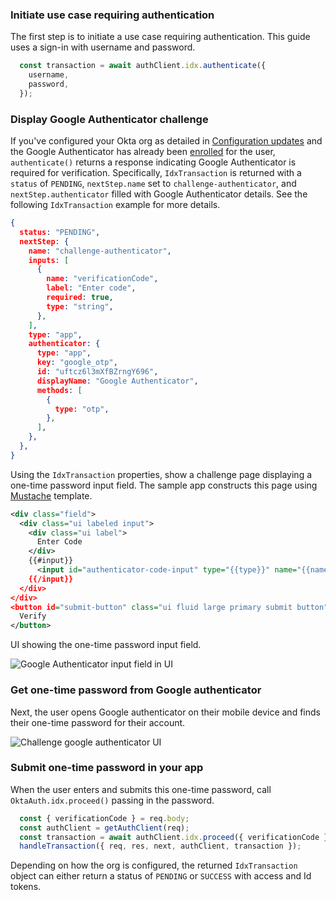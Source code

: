 ### Initiate use case requiring authentication

The first step is to initiate a use case requiring authentication. This guide uses a sign-in with username and password.

```javascript
  const transaction = await authClient.idx.authenticate({
    username,
    password,
  });
```

### Display Google Authenticator challenge

If you've configured your Okta org as detailed in [Configuration updates](#update-configurations) and the Google Authenticator has already been [enrolled](#integrate-sdk-for-authenticator-enrollment) for the user, `authenticate()` returns a response indicating Google Authenticator is required for verification. Specifically, `IdxTransaction` is returned with a `status` of `PENDING`, `nextStep.name` set to `challenge-authenticator`, and `nextStep.authenticator` filled with Google Authenticator details. See the following `IdxTransaction` example for more details.

```json
{
  status: "PENDING",
  nextStep: {
    name: "challenge-authenticator",
    inputs: [
      {
        name: "verificationCode",
        label: "Enter code",
        required: true,
        type: "string",
      },
    ],
    type: "app",
    authenticator: {
      type: "app",
      key: "google_otp",
      id: "uftcz6l3mXfBZrngY696",
      displayName: "Google Authenticator",
      methods: [
        {
          type: "otp",
        },
      ],
    },
  },
}
```

Using the `IdxTransaction` properties, show a challenge page displaying a one-time password input field. The sample app constructs this page using [Mustache](https://mustache.github.io/) template.

```xml
<div class="field">
  <div class="ui labeled input">
    <div class="ui label">
      Enter Code
    </div>
    {{#input}}
      <input id="authenticator-code-input" type="{{type}}" name="{{name}}" autoComplete="off" required />
    {{/input}}
  </div>
</div>
<button id="submit-button" class="ui fluid large primary submit button" type="submit">
  Verify
</button>
```

UI showing the one-time password input field.

<div class="common-image-format">

![Google Authenticator input field in UI](/img/authenticators/authenticators-google-challenge-password.png)

</div>

### Get one-time password from Google authenticator

Next, the user opens Google authenticator on their mobile device and finds their one-time password for their account.

<div class="common-image-format">

![Challenge google authenticator UI](/img/authenticators/authenticators-google-one-time-password-fetch.png)

</div>

### Submit one-time password in your app

When the user enters and submits this one-time password, call `OktaAuth.idx.proceed()` passing in the password.

```javascript
  const { verificationCode } = req.body;
  const authClient = getAuthClient(req);
  const transaction = await authClient.idx.proceed({ verificationCode });
  handleTransaction({ req, res, next, authClient, transaction });
```

Depending on how the org is configured, the returned `IdxTransaction` object can either return a status of `PENDING` or `SUCCESS` with access and Id tokens.
